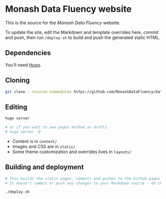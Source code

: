# Monash Data Fluency website

This is the source for the _Monash Data Fluency_ website.
 
To update the site, edit the Markdown and template overrides here,
commit and push, then run `/deploy.sh` to build and push the generated static HTML.

## Dependencies

You'll need  [Hugo](https://gohugo.io/getting-started/installing/).

## Cloning
```bash
git clone --recurse-submodules https://github.com/MonashDataFluency/data-fluency-website.git
```

## Editing

```bash
hugo server

# or if you want to see pages marked as drafts
# hugo server -D
```

* Content is in `content/`
* Images and CSS are in `static/`
* Some theme customization and overrides lives in `layouts/`

## Building and deployment

```bash
# This builds the static pages, commits and pushes to the Github pages site (using the 'public' git submodule).
# It doesn't commit or push any changes to your Markdown source - do that yourself.

./deploy.sh
```
